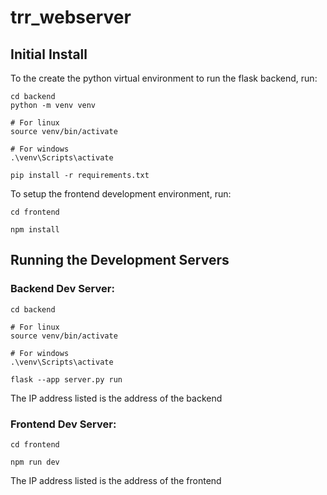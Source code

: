 # trr_webserver

## Initial Install
To the create the python virtual environment to run the flask backend, run:
```
cd backend
python -m venv venv

# For linux
source venv/bin/activate

# For windows
.\venv\Scripts\activate

pip install -r requirements.txt
```

To setup the frontend development environment, run:
```
cd frontend

npm install
```

## Running the Development Servers
### Backend Dev Server:
```
cd backend

# For linux
source venv/bin/activate

# For windows
.\venv\Scripts\activate

flask --app server.py run
```
The IP address listed is the address of the backend

### Frontend Dev Server:
```
cd frontend

npm run dev
```
The IP address listed is the address of the frontend